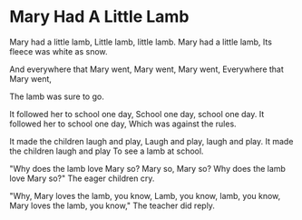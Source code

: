 # Mary Had A Little Lamb 

Mary had a little lamb,
Little lamb, little lamb.
Mary had a little lamb,
Its fleece was white as snow.

And everywhere that Mary went,
Mary went, Mary went,
Everywhere that Mary went,

The lamb was sure to go.

It followed her to school one day,
School one day, school one day.
It followed her to school one day,
Which was against the rules.

It made the children laugh and play,
Laugh and play, laugh and play.
It made the children laugh and play
To see a lamb at school.


"Why does the lamb love Mary so?
Mary so, Mary so?
Why does the lamb love Mary so?"
The eager children cry.


"Why, Mary loves the lamb, you know,
Lamb, you know, lamb, you know,
Mary loves the lamb, you know,"
The teacher did reply.

